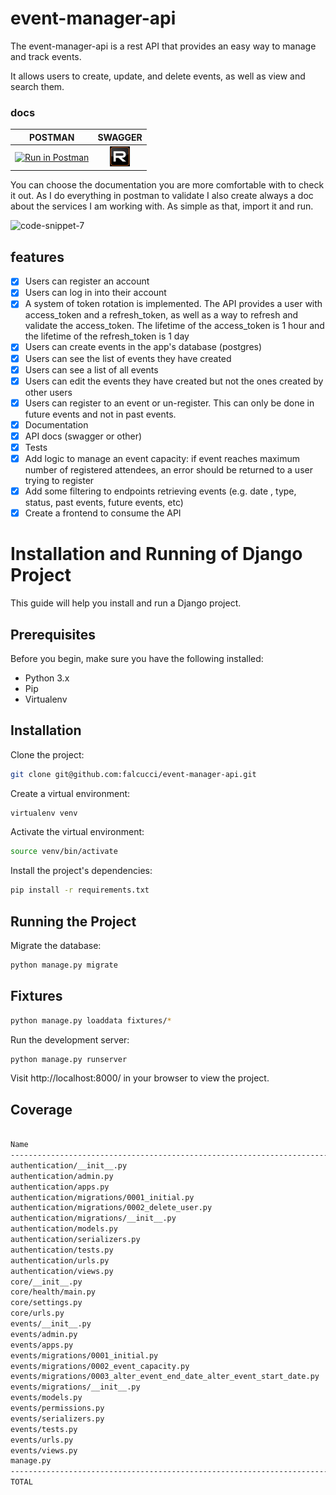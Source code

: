 # event-manager-api

The event-manager-api is a rest API that provides an easy way to manage and track events.

It allows users to create, update, and delete events, as well as view and search them.

### docs

POSTMAN           |  SWAGGER
:-------------------------:|:-------------------------:
[![Run in Postman](https://run.pstmn.io/button.svg)](https://api.postman.com/collections/3410852-4526f70b-1790-40da-906c-1bcd67f12b40?access_key=PMAT-01H06EEY1N1X86WB24YKANV42J ) |  [![Swagger logo](https://raw.githubusercontent.com/swagger-api/swagger-ui/master/dist/favicon-32x32.png)](http://localhost:8000/swagger/)

You can choose the documentation you are more comfortable with to check it out.
As I do everything in postman to validate I also create always a doc about the services I am working with.
As simple as that, import it and run.

![code-snippet-7](https://github.com/falcucci/event-manager-api/assets/33763843/ca48c0ec-a55c-47ca-a49c-f8f60fe43dbd)

## features

- [x] Users can register an account
- [x] Users can log in into their account
- [x] A system of token rotation is implemented. The API provides a user with access_token and a refresh_token, as well as a way to refresh and validate the access_token. The lifetime of the access_token is 1 hour and the lifetime of the refresh_token is 1 day
- [x] Users can create events in the app's database (postgres)
- [x] Users can see the list of events they have created
- [x] Users can see a list of all events
- [x] Users can edit the events they have created but not the ones created by other users
- [x] Users can register to an event or un-register. This can only be done in future events and not in past events.
- [x] Documentation
- [x] API docs (swagger or other)
- [x] Tests
- [x] Add logic to manage an event capacity: if event reaches maximum number of registered attendees, an error should be returned to a user trying to register
- [x] Add some filtering to endpoints retrieving events (e.g. date , type, status, past events, future events, etc)
- [x] Create a frontend to consume the API

# Installation and Running of Django Project

This guide will help you install and run a Django project.

## Prerequisites

Before you begin, make sure you have the following installed:

 - Python 3.x
 - Pip
 - Virtualenv

## Installation

Clone the project:
```bash
git clone git@github.com:falcucci/event-manager-api.git
```

Create a virtual environment:
```bash
virtualenv venv
```

Activate the virtual environment:
```bash
source venv/bin/activate
```

Install the project's dependencies:
```bash
pip install -r requirements.txt
```

## Running the Project

Migrate the database:
```bash
python manage.py migrate
```

## Fixtures
```bash
python manage.py loaddata fixtures/*
```

Run the development server:
```bash
python manage.py runserver
```

Visit http://localhost:8000/ in your browser to view the project.

## Coverage
```bash

Name                                                                    Stmts   Miss  Cover
-------------------------------------------------------------------------------------------
authentication/__init__.py                                                  0      0   100%
authentication/admin.py                                                     1      0   100%
authentication/apps.py                                                      4      0   100%
authentication/migrations/0001_initial.py                                   8      0   100%
authentication/migrations/0002_delete_user.py                               4      0   100%
authentication/migrations/__init__.py                                       0      0   100%
authentication/models.py                                                    1      0   100%
authentication/serializers.py                                              24      0   100%
authentication/tests.py                                                    18      0   100%
authentication/urls.py                                                      4      0   100%
authentication/views.py                                                    20      0   100%
core/__init__.py                                                            0      0   100%
core/health/main.py                                                         5      1    80%
core/settings.py                                                           22      0   100%
core/urls.py                                                                9      0   100%
events/__init__.py                                                          0      0   100%
events/admin.py                                                             1      0   100%
events/apps.py                                                              4      0   100%
events/migrations/0001_initial.py                                           7      0   100%
events/migrations/0002_event_capacity.py                                    4      0   100%
events/migrations/0003_alter_event_end_date_alter_event_start_date.py       5      0   100%
events/migrations/__init__.py                                               0      0   100%
events/models.py                                                           18      1    94%
events/permissions.py                                                      16      6    62%
events/serializers.py                                                      10      0   100%
events/tests.py                                                            51      0   100%
events/urls.py                                                              5      0   100%
events/views.py                                                            59     13    78%
manage.py                                                                  12      2    83%
-------------------------------------------------------------------------------------------
TOTAL                                                                     312     23    93%
```
